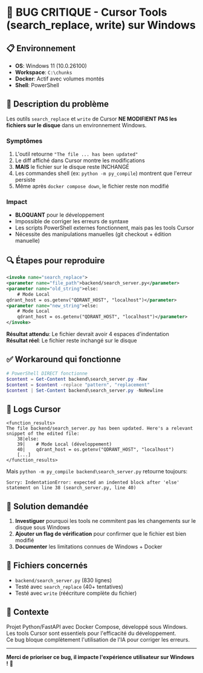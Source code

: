 # 🐛 BUG CRITIQUE - Cursor Tools (search_replace, write) sur Windows

## 📋 Environnement
- **OS**: Windows 11 (10.0.26100)
- **Workspace**: `C:\chunks` 
- **Docker**: Actif avec volumes montés
- **Shell**: PowerShell

## 🚨 Description du problème

Les outils `search_replace` et `write` de Cursor **NE MODIFIENT PAS les fichiers sur le disque** dans un environnement Windows.

### Symptômes
1. L'outil retourne `"The file ... has been updated"`
2. Le diff affiché dans Cursor montre les modifications
3. **MAIS** le fichier sur le disque reste INCHANGÉ
4. Les commandes shell (ex: `python -m py_compile`) montrent que l'erreur persiste
5. Même après `docker compose down`, le fichier reste non modifié

### Impact
- **BLOQUANT** pour le développement
- Impossible de corriger les erreurs de syntaxe
- Les scripts PowerShell externes fonctionnent, mais pas les tools Cursor
- Nécessite des manipulations manuelles (git checkout + édition manuelle)

## 🔍 Étapes pour reproduire

```xml
<invoke name="search_replace">
<parameter name="file_path">backend/search_server.py</parameter>
<parameter name="old_string">else:
    # Mode Local
qdrant_host = os.getenv("QDRANT_HOST", "localhost")</parameter>
<parameter name="new_string">else:
    # Mode Local
    qdrant_host = os.getenv("QDRANT_HOST", "localhost")</parameter>
</invoke>
```

**Résultat attendu**: Le fichier devrait avoir 4 espaces d'indentation  
**Résultat réel**: Le fichier reste inchangé sur le disque

## ✅ Workaround qui fonctionne

```powershell
# PowerShell DIRECT fonctionne
$content = Get-Content backend\search_server.py -Raw
$content = $content -replace "pattern", "replacement"
$content | Set-Content backend\search_server.py -NoNewline
```

## 💬 Logs Cursor

```
<function_results>
The file backend/search_server.py has been updated. Here's a relevant snippet of the edited file:
    38|else:
    39|    # Mode Local (développement)
    40|    qdrant_host = os.getenv("QDRANT_HOST", "localhost")
    [...]
</function_results>
```

Mais `python -m py_compile backend\search_server.py` retourne toujours:
```
Sorry: IndentationError: expected an indented block after 'else' statement on line 38 (search_server.py, line 40)
```

## 🎯 Solution demandée

1. **Investiguer** pourquoi les tools ne commitent pas les changements sur le disque sous Windows
2. **Ajouter un flag de vérification** pour confirmer que le fichier est bien modifié
3. **Documenter** les limitations connues de Windows + Docker

## 📎 Fichiers concernés

- `backend/search_server.py` (830 lignes)
- Testé avec `search_replace` (40+ tentatives)
- Testé avec `write` (réécriture complète du fichier)

## 🔗 Contexte

Projet Python/FastAPI avec Docker Compose, développé sous Windows.  
Les tools Cursor sont essentiels pour l'efficacité du développement.  
Ce bug bloque complètement l'utilisation de l'IA pour corriger les erreurs.

---

**Merci de prioriser ce bug, il impacte l'expérience utilisateur sur Windows !** 🙏


